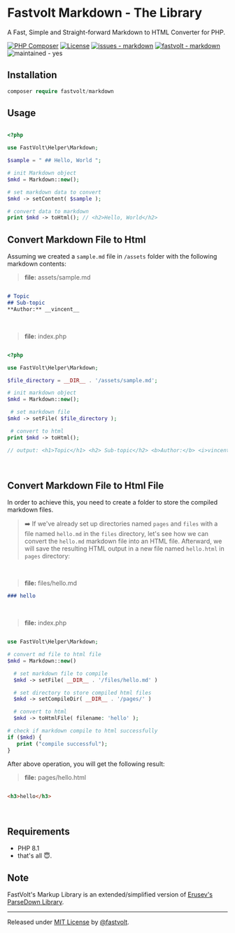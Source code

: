 # Fastvolt Markdown - The Library

A Fast, Simple and Straight-forward Markdown to HTML Converter for PHP.

[![PHP Composer](https://github.com/fastvolt/markdown/actions/workflows/php.yml/badge.svg?branch=master)](https://github.com/fastvolt/markdown/actions/workflows/php.yml) [![License](https://img.shields.io/badge/License-MIT-yellow)](#license) [![issues - markdown](https://img.shields.io/github/issues/fastvolt/markdown)](https://github.com/fastvolt/markdown/issues) [![fastvolt - markdown](https://img.shields.io/static/v1?label=fastvolt&message=markdown&color=yellow&logo=github)](https://github.com/fastvolt/markdown "Go to GitHub repo") ![maintained - yes](https://img.shields.io/badge/maintained-yes-blue)


## Installation

```php
composer require fastvolt/markdown
```


## Usage

```php

<?php

use FastVolt\Helper\Markdown;

$sample = " ## Hello, World ";

# init Markdown object
$mkd = Markdown::new();

# set markdown data to convert
$mkd -> setContent( $sample );

# convert data to markdown
print $mkd -> toHtml(); // <h2>Hello, World</h2>

```

## Convert Markdown File to Html

Assuming we created a `sample.md` file in `/assets` folder with the following markdown contents:

> **file:** assets/sample.md

```md 

# Topic
## Sub-topic
**Author:** __vincent__
```
<br>

> **file:** index.php

```php

<?php

use FastVolt\Helper\Markdown;

$file_directory = __DIR__ . '/assets/sample.md';

# init markdown object
$mkd = Markdown::new();

 # set markdown file
$mkd -> setFile( $file_directory );

 # convert to html
print $mkd -> toHtml();

// output: <h1>Topic</h1> <h2> Sub-topic</h2> <b>Author:</b> <i>vincent</i>

```
<br>

## Convert Markdown File to Html File

In order to achieve this, you need to create a folder to store the compiled markdown files.

> ➡️ If we've already set up directories named `pages` and `files` with a file named `hello.md` in the `files` directory, let's see how we can convert the `hello.md` markdown file into an HTML file. Afterward, we will save the resulting HTML output in a new file named `hello.html` in `pages` directory:
<br>

> **file:** files/hello.md

```md
### hello
```
<br>

> **file:** index.php

```php

use FastVolt\Helper\Markdown;

# convert md file to html file
$mkd = Markdown::new()

  # set markdown file to compile
  $mkd -> setFile( __DIR__ . '/files/hello.md' )

  # set directory to store compiled html files 
  $mkd -> setCompileDir( __DIR__ . '/pages/' )

  # convert to html
  $mkd -> toHtmlFile( filename: 'hello' ); 

# check if markdown compile to html successfully 
if ($mkd) {
   print ("compile successful");
}

```

After above operation, you will get the following result:

> **file:** pages/hello.html

```html

<h3>hello</h3>

```
<br>


## Requirements 
- PHP 8.1
- that's all 😇.


## Note
FastVolt's Markup Library is an extended/simplified version of <a href="https://github.com/erusev/parsedown">Erusev's ParseDown Library</a>.

<hr>


Released under [MIT License](/LICENSE) by [@fastvolt](https://github.com/fastvolt).
